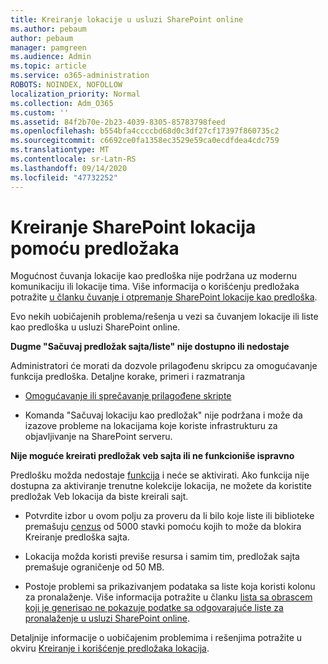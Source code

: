 ```yaml
---
title: Kreiranje lokacije u usluzi SharePoint online
ms.author: pebaum
author: pebaum
manager: pamgreen
ms.audience: Admin
ms.topic: article
ms.service: o365-administration
ROBOTS: NOINDEX, NOFOLLOW
localization_priority: Normal
ms.collection: Adm_O365
ms.custom: ''
ms.assetid: 84f2b70e-2b23-4039-8305-85783798feed
ms.openlocfilehash: b554bfa4ccccbd68d0c3df27cf17397f860735c2
ms.sourcegitcommit: c6692ce0fa1358ec3529e59ca0ecdfdea4cdc759
ms.translationtype: MT
ms.contentlocale: sr-Latn-RS
ms.lasthandoff: 09/14/2020
ms.locfileid: "47732252"
---
```

# <a name="create-sharepoint-sites-using-templates"></a>Kreiranje SharePoint lokacija pomoću predložaka

Mogućnost čuvanja lokacije kao predloška nije podržana uz modernu komunikaciju ili lokacije tima. Više informacija o korišćenju predložaka potražite [u članku čuvanje i otpremanje SharePoint lokacije kao predloška](https://docs.microsoft.com/sharepoint/dev/general-development/save-download-and-upload-a-sharepoint-site-as-a-template).

Evo nekih uobičajenih problema/rešenja u vezi sa čuvanjem lokacije ili liste kao predloška u usluzi SharePoint online. 

**Dugme "Sačuvaj predložak sajta/liste" nije dostupno ili nedostaje**

Administratori će morati da dozvole prilagođenu skripcu za omogućavanje funkcija predloška. Detaljne korake, primeri i razmatranja 

- [Omogućavanje ili sprečavanje prilagođene skripte](https://docs.microsoft.com/sharepoint/allow-or-prevent-custom-script)

- Komanda "Sačuvaj lokaciju kao predložak" nije podržana i može da izazove probleme na lokacijama koje koriste infrastrukturu za objavljivanje na SharePoint serveru.

**Nije moguće kreirati predložak veb sajta ili ne funkcioniše ispravno**

Predlošku možda nedostaje [funkcija](https://social.technet.microsoft.com/wiki/contents/articles/14423.sharepoint-2013-existing-features-guid.aspx) i neće se aktivirati. Ako funkcija nije dostupna za aktiviranje trenutne kolekcije lokacija, ne možete da koristite predložak Veb lokacija da biste kreirali sajt.

- Potvrdite izbor u ovom polju za proveru da li bilo koje liste ili biblioteke premašuju [cenzus](https://support.office.com/article/Manage-large-lists-and-libraries-in-SharePoint-B8588DAE-9387-48C2-9248-C24122F07C59) od 5000 stavki pomoću kojih to može da blokira Kreiranje predloška sajta.

- Lokacija možda koristi previše resursa i samim tim, predložak sajta premašuje ograničenje od 50 MB.


- Postoje problemi sa prikazivanjem podataka sa liste koja koristi kolonu za pronalaženje. Više informacija potražite u članku [lista sa obrascem koji je generisao ne pokazuje podatke sa odgovarajuće liste za pronalaženje u usluzi SharePoint online](https://docs.microsoft.com/sharepoint/support/lists-and-libraries/template-generated-list-incorrect-data).

Detaljnije informacije o uobičajenim problemima i rešenjima potražite u okviru [Kreiranje i korišćenje predložaka lokacija](https://support.office.com/article/Create-and-use-site-templates-60371B0F-00E0-4C49-A844-34759EBDD989).



